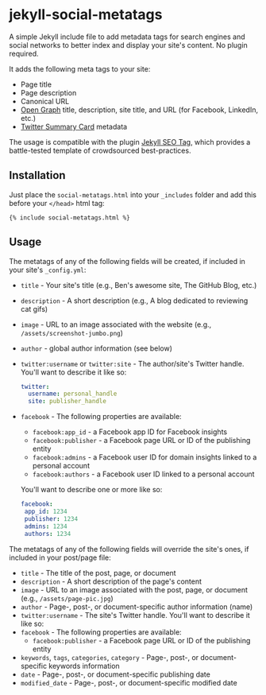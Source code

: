 # jekyll-social-metatags

A simple Jekyll include file to add metadata tags for search engines and social networks to better index and display your site's content. No plugin required.

It adds the following meta tags to your site:

* Page title
* Page description
* Canonical URL
* [Open Graph](http://ogp.me/) title, description, site title, and URL (for Facebook, LinkedIn, etc.)
* [Twitter Summary Card](https://dev.twitter.com/cards/overview) metadata

The usage is compatible with the plugin [Jekyll SEO Tag](https://github.com/jekyll/jekyll-seo-tag), which provides a battle-tested template of crowdsourced best-practices.

## Installation

Just place the `social-metatags.html` into your `_includes` folder and add this before your `</head>` html tag:
```
{% include social-metatags.html %}
```

## Usage

The metatags of any of the following fields will be created, if included in your site's `_config.yml`:

* `title` - Your site's title (e.g., Ben's awesome site, The GitHub Blog, etc.)
* `description` - A short description (e.g., A blog dedicated to reviewing cat gifs)
* `image` - URL to an image associated with the website (e.g., `/assets/screenshot-jumbo.png`)
* `author` - global author information (see below)
* `twitter:username` or `twitter:site` - The author/site's Twitter handle. You'll want to describe it like so:

  ```yml
  twitter:
    username: personal_handle
    site: publisher_handle
  ```

* `facebook` - The following properties are available:
  * `facebook:app_id` - a Facebook app ID for Facebook insights
  * `facebook:publisher` - a Facebook page URL or ID of the publishing entity
  * `facebook:admins` - a Facebook user ID for domain insights linked to a personal account
  * `facebook:authors` - a Facebook user ID linked to a personal account

  You'll want to describe one or more like so:

   ```yml
  facebook:
    app_id: 1234
    publisher: 1234
    admins: 1234
    authors: 1234
   ```

The metatags of any of the following fields will override the site's ones, if included in your post/page file:

* `title` - The title of the post, page, or document
* `description` - A short description of the page's content
* `image` - URL to an image associated with the post, page, or document (e.g., `/assets/page-pic.jpg`)
* `author` - Page-, post-, or document-specific author information (name)
* `twitter:username` - The site's Twitter handle. You'll want to describe it like so:
* `facebook` - The following properties are available:
  * `facebook:publisher` - a Facebook page URL or ID of the publishing entity
* `keywords`, `tags`, `categories`, `category` - Page-, post-, or document-specific keywords information
* `date` - Page-, post-, or document-specific publishing date
* `modified_date` - Page-, post-, or document-specific modified date
